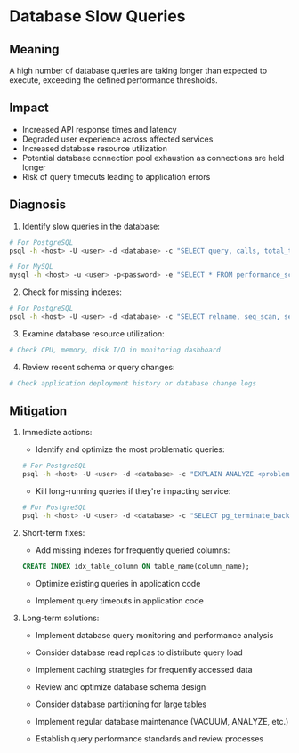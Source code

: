 # Database Slow Queries

## Meaning
A high number of database queries are taking longer than expected to execute, exceeding the defined performance thresholds.

## Impact
- Increased API response times and latency
- Degraded user experience across affected services
- Increased database resource utilization
- Potential database connection pool exhaustion as connections are held longer
- Risk of query timeouts leading to application errors

## Diagnosis
1. Identify slow queries in the database:
```bash
# For PostgreSQL
psql -h <host> -U <user> -d <database> -c "SELECT query, calls, total_time, mean_time, max_time FROM pg_stat_statements ORDER BY mean_time DESC LIMIT 10;"

# For MySQL
mysql -h <host> -u <user> -p<password> -e "SELECT * FROM performance_schema.events_statements_summary_by_digest ORDER BY avg_timer_wait DESC LIMIT 10;"
```

2. Check for missing indexes:
```bash
# For PostgreSQL
psql -h <host> -U <user> -d <database> -c "SELECT relname, seq_scan, seq_tup_read, idx_scan, idx_tup_fetch FROM pg_stat_user_tables ORDER BY seq_scan DESC LIMIT 10;"
```

3. Examine database resource utilization:
```bash
# Check CPU, memory, disk I/O in monitoring dashboard
```

4. Review recent schema or query changes:
```bash
# Check application deployment history or database change logs
```

## Mitigation
1. Immediate actions:
   - Identify and optimize the most problematic queries:
   ```bash
   # For PostgreSQL
   psql -h <host> -U <user> -d <database> -c "EXPLAIN ANALYZE <problematic-query>;"
   ```
   
   - Kill long-running queries if they're impacting service:
   ```bash
   # For PostgreSQL
   psql -h <host> -U <user> -d <database> -c "SELECT pg_terminate_backend(pid) FROM pg_stat_activity WHERE state = 'active' AND now() - query_start > '5 minutes'::interval;"
   ```

2. Short-term fixes:
   - Add missing indexes for frequently queried columns:
   ```sql
   CREATE INDEX idx_table_column ON table_name(column_name);
   ```
   
   - Optimize existing queries in application code
   
   - Implement query timeouts in application code

3. Long-term solutions:
   - Implement database query monitoring and performance analysis
   
   - Consider database read replicas to distribute query load
   
   - Implement caching strategies for frequently accessed data
   
   - Review and optimize database schema design
   
   - Consider database partitioning for large tables
   
   - Implement regular database maintenance (VACUUM, ANALYZE, etc.)
   
   - Establish query performance standards and review processes